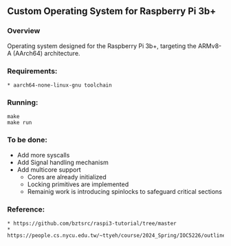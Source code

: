 ## Custom Operating System for Raspberry Pi 3b+

### Overview
 Operating system designed for the Raspberry Pi 3b+, targeting the ARMv8-A (AArch64) architecture.

### Requirements:
    * aarch64-none-linux-gnu toolchain

### Running:
```
make
make run
```

### To be done:
 * Add more syscalls
 * Add Signal handling mechanism
 * Add multicore support
    * Cores are already initialized
    * Locking primitives are implemented
    * Remainig work is introducing spinlocks to safeguard critical sections


### Reference:
    * https://github.com/bztsrc/raspi3-tutorial/tree/master
    * https://people.cs.nycu.edu.tw/~ttyeh/course/2024_Spring/IOC5226/outline.html